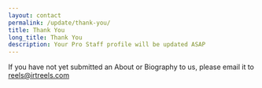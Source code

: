 ```yaml
---
layout: contact
permalink: /update/thank-you/
title: Thank You
long_title: Thank You
description: Your Pro Staff profile will be updated ASAP
---
```


If you have not yet submitted an About or Biography to us, please email it to [reels@irtreels.com](mailto:reels@irtreels.com)
 
